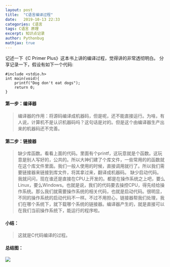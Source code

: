 ```yaml
---
layout: post
title:  "C语言编译过程"
date:   2019-10-13 22:33
categories: C语言
tags: C语言 原理
excerpt: 知识点记录
author: Pythonbug
mathjax: true
---
```


记述一下《C Primer Plus》这本书上讲的编译过程，觉得讲的非常透彻明白。
分享记录一下，假设有如下一个代码:
```
#include <stdio.h>
int main(void){
    printf("Dog don't eat dogs");
    return 0;
}
```
#### 第一步：编译器
>编译器的作用：将源码编译成机器码，但是呢，还不能直接运行。为啥，有人说，计算机不是认识机器码吗？这句话是对的。但是这个由编译器生产出来的机器码还不完善。
#### 第二步：链接器
>缺少库函数。看看上面的代码。里面有个printf，这玩意就是个函数。这玩意是别人写好的，公共的。所以大神们建了个库文件，一些常用的的函数就在这个库文件里面。我们一般人使用的时候，直接调用就行了。所以我们需要链接器来链接到库文件，将其拿过来，翻译成机器码。
>缺少启动代码。我就问问，现在谁还是直接在CPU上开发的。都是在操作系统之上吧，要么Linux，要么Windows。也就是说，我们的代码要去操控CPU，得先经给操作系统。那么我们就需要操作系统的相关代码，也就是启动代码。很明显，不同的操作系统的启动代码不一样。不过不用担心，链接器帮我们处理，我们在哪个系统下，就下载哪个系统的链接器。编译器产生的，就是直接可以在我们当前操作系统下，能运行的程序啦。
#### 小结：
>这就是C代码编译的过程。
#### 总结图：
![](https://github.com/pythonbug/myPictures/blob/master/C%E8%AF%AD%E8%A8%80%E7%BC%96%E8%AF%91%E8%BF%87%E7%A8%8B.png?raw=true)